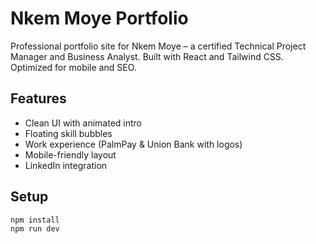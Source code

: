# Nkem Moye Portfolio

Professional portfolio site for Nkem Moye – a certified Technical Project Manager and Business Analyst. Built with React and Tailwind CSS. Optimized for mobile and SEO.

## Features

- Clean UI with animated intro
- Floating skill bubbles
- Work experience (PalmPay & Union Bank with logos)
- Mobile-friendly layout
- LinkedIn integration

## Setup

```bash
npm install
npm run dev
